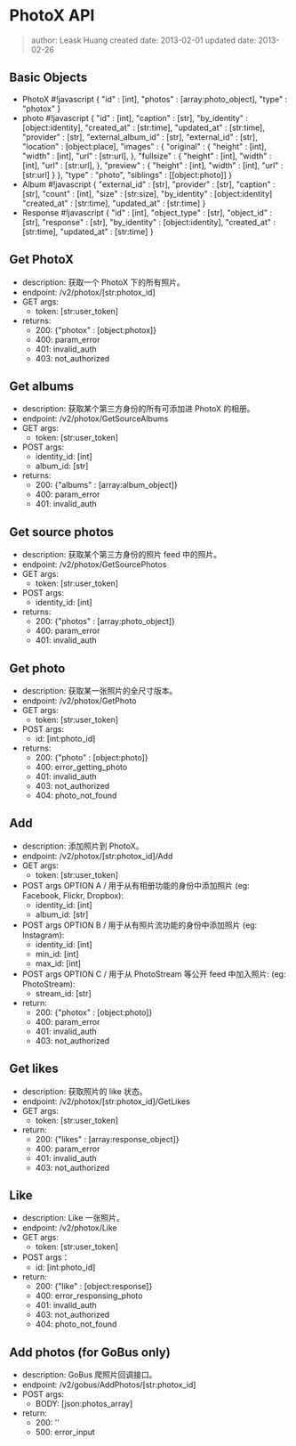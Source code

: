 # PhotoX API
> author: Leask Huang
> created date: 2013-02-01
> updated date: 2013-02-26


## Basic Objects
* PhotoX
    #!javascript
    {
        "id"     : [int],
        "photos" : [array:photo_object],
        "type"   : "photox"
    }
* photo
    #!javascript
    {
        "id"                : [int],
        "caption"           : [str],
        "by_identity"       : [object:identity],
        "created_at"        : [str:time],
        "updated_at"        : [str:time],
        "provider"          : [str],
        "external_album_id" : [str],
        "external_id"       : [str],
        "location"          : [object:place],
        "images"            : {
            "original" : {
                "height" : [int],
                "width"  : [int],
                "url"    : [str:url],
            },
            "fullsize" : {
                "height" : [int],
                "width"  : [int],
                "url"    : [str:url],
            },
            "preview"  : {
                "height" : [int],
                "width"  : [int],
                "url"    : [str:url]
            }
        },
        "type"              : "photo",
        "siblings"          : [[object:photo]]
    }
* Album
    #!javascript
    {
        "external_id" : [str],
        "provider"    : [str],
        "caption"     : [str],
        "count"       : [int],
        "size"        : [str:size],
        "by_identity" : [object:identity]
        "created_at"  : [str:time],
        "updated_at"  : [str:time]
    }
* Response
    #!javascript
    {
        "id"          : [int],
        "object_type" : [str],
        "object_id"   : [str],
        "response"    : [str],
        "by_identity" : [object:identity],
        "created_at"  : [str:time],
        "updated_at"  : [str:time]
    }


## Get PhotoX
* description: 获取一个 PhotoX 下的所有照片。
* endpoint: /v2/photox/[str:photox_id]
* GET args:
    - token: [str:user_token]
* returns:
    - 200: {"photox" : [object:photox]}
    - 400: param_error
    - 401: invalid_auth
    - 403: not_authorized


## Get albums
* description: 获取某个第三方身份的所有可添加进 PhotoX 的相册。
* endpoint: /v2/photox/GetSourceAlbums
* GET args:
    - token: [str:user_token]
* POST args:
    - identity_id: [int]
    - album_id: [str]
* returns:
    - 200: {"albums" : [array:album_object]}
    - 400: param_error
    - 401: invalid_auth


## Get source photos
* description: 获取某个第三方身份的照片 feed 中的照片。
* endpoint: /v2/photox/GetSourcePhotos
* GET args:
    - token: [str:user_token]
* POST args:
    - identity_id: [int]
* returns:
    - 200: {"photos" : [array:photo_object]}
    - 400: param_error
    - 401: invalid_auth


## Get photo
* description: 获取某一张照片的全尺寸版本。
* endpoint: /v2/photox/GetPhoto
* GET args:
    - token: [str:user_token]
* POST args:
    - id: [int:photo_id]
* returns:
    - 200: {"photo" : [object:photo]}
    - 400: error_getting_photo
    - 401: invalid_auth
    - 403: not_authorized
    - 404: photo_not_found


## Add
* description: 添加照片到 PhotoX。
* endpoint: /v2/photox/[str:photox_id]/Add
* GET args:
    - token: [str:user_token]
* POST args OPTION A / 用于从有相册功能的身份中添加照片
  (eg: Facebook, Flickr, Dropbox):
    - identity_id: [int]
    - album_id: [str]
* POST args OPTION B / 用于从有照片流功能的身份中添加照片
  (eg: Instagram):
    - identity_id: [int]
    - min_id: [int]
    - max_id: [int]
* POST args OPTION C / 用于从 PhotoStream 等公开 feed 中加入照片:
  (eg: PhotoStream):
    - stream_id: [str]
* return:
    - 200: {"photox" : [object:photo]}
    - 400: param_error
    - 401: invalid_auth
    - 403: not_authorized


## Get likes
* description: 获取照片的 like 状态。
* endpoint: /v2/photox/[str:photox_id]/GetLikes
* GET args:
    - token: [str:user_token]
* return:
    - 200: {"likes" : [array:response_object]}
    - 400: param_error
    - 401: invalid_auth
    - 403: not_authorized


## Like
* description: Like 一张照片。
* endpoint: /v2/photox/Like
* GET args:
    - token: [str:user_token]
* POST args：
    - id: [int:photo_id]
* return:
    - 200: {"like" : [object:response]}
    - 400: error_responsing_photo
    - 401: invalid_auth
    - 403: not_authorized
    - 404: photo_not_found


## Add photos (for GoBus only)
* description: GoBus 爬照片回调接口。
* endpoint: /v2/gobus/AddPhotos/[str:photox_id]
* POST args:
    - BODY: [json:photos_array]
* return:
    - 200: ''
    - 500: error_input
